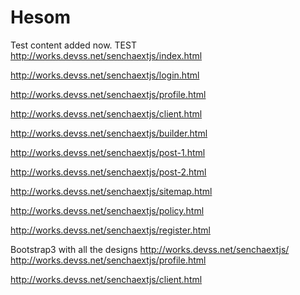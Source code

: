 # Hesom
Test content added now.
TEST
http://works.devss.net/senchaextjs/index.html

http://works.devss.net/senchaextjs/login.html

http://works.devss.net/senchaextjs/profile.html

http://works.devss.net/senchaextjs/client.html

http://works.devss.net/senchaextjs/builder.html

http://works.devss.net/senchaextjs/post-1.html

http://works.devss.net/senchaextjs/post-2.html

http://works.devss.net/senchaextjs/sitemap.html

http://works.devss.net/senchaextjs/policy.html

http://works.devss.net/senchaextjs/register.html

Bootstrap3 with all the designs
http://works.devss.net/senchaextjs/
http://works.devss.net/senchaextjs/profile.html

http://works.devss.net/senchaextjs/client.html
